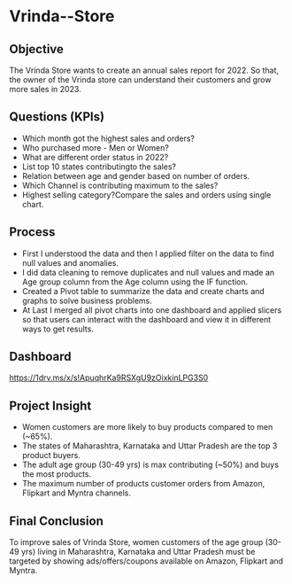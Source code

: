 # Vrinda--Store


## Objective
  The Vrinda Store wants to create an annual sales report for 2022. So that, the owner of the Vrinda store can understand their customers and grow more sales in 2023.

## Questions (KPIs)
- Which month got the highest sales and orders?
-  Who purchased more - Men or Women?
-  What are different order status in 2022?
-  List top 10 states contributingto the sales?
-  Relation between age and gender based on number of orders.
-  Which Channel is contributing maximum to the sales?
-  Highest selling category?Compare the sales and orders using single chart.

## Process
-  First I understood the data and then I applied filter on the data to find null values and anomalies.
-  I did data cleaning to remove duplicates and null values and made an Age group column from the Age column using the IF function.
-  Created a Pivot table to summarize the data and create charts and graphs to solve business problems.
-  At Last I merged all pivot charts into one dashboard and applied slicers so that users can interact with the dashboard and view it in different ways to get results.

## Dashboard
https://1drv.ms/x/s!ApuqhrKa9RSXgU9zOixkinLPG3S0
## Project Insight
-  Women customers are more likely to buy products compared to men (~65%).
-  The states of Maharashtra, Karnataka and Uttar Pradesh are the top 3 product buyers.
-  The adult age group (30-49 yrs) is max contributing (~50%) and buys the most products.
-  The maximum number of products customer orders from Amazon, Flipkart and Myntra channels.

## Final Conclusion 
  To improve sales of Vrinda Store, women customers of the age group (30-49 yrs) living in Maharashtra, Karnataka and Uttar Pradesh must be targeted by showing ads/offers/coupons available on Amazon, Flipkart and Myntra.



 
